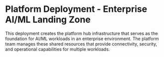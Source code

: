 # Platform Deployment - Enterprise AI/ML Landing Zone

This deployment creates the platform hub infrastructure that serves as the foundation for AI/ML workloads in an enterprise environment. The platform team manages these shared resources that provide connectivity, security, and operational capabilities for multiple workloads.